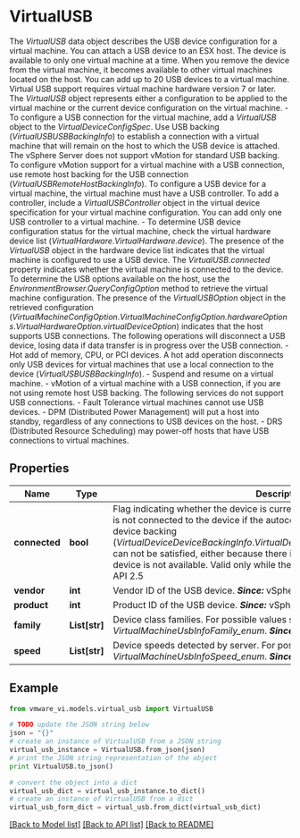 # VirtualUSB

The *VirtualUSB* data object describes the USB device configuration for a virtual machine.  You can attach a USB device to an ESX host. The device is available to only one virtual machine at a time. When you remove the device from the virtual machine, it becomes available to other virtual machines located on the host. You can add up to 20 USB devices to a virtual machine. Virtual USB support requires virtual machine hardware version 7 or later.  The *VirtualUSB* object represents either a configuration to be applied to the virtual machine or the current device configuration on the virtual machine. - To configure a USB connection for the virtual machine, add a *VirtualUSB*   object to the *VirtualDeviceConfigSpec*.   Use USB backing (*VirtualUSBUSBBackingInfo*) to establish   a connection with a virtual machine that will remain on the host to which   the USB device is attached.   The vSphere Server does not support vMotion for standard USB backing.   To configure vMotion support for a virtual machine with a USB connection,   use remote host backing for the USB connection   (*VirtualUSBRemoteHostBackingInfo*).      To configure a USB device for a virtual machine, the virtual machine   must have a USB controller. To add a controller, include a   *VirtualUSBController* object in the virtual device   specification for your virtual machine configuration. You can add only one   USB controller to a virtual machine. - To determine USB device configuration status for the virtual machine,   check the virtual hardware device list   (*VirtualHardware*.*VirtualHardware.device*).   The presence of the *VirtualUSB* object in the hardware device list   indicates that the virtual machine is configured to use a USB device.   The *VirtualUSB.connected* property indicates   whether the virtual machine is connected to the device.    To determine the USB options available on the host, use the *EnvironmentBrowser.QueryConfigOption* method to retrieve the virtual machine configuration. The presence of the *VirtualUSBOption* object in the retrieved configuration (*VirtualMachineConfigOption*.*VirtualMachineConfigOption.hardwareOptions*.*VirtualHardwareOption.virtualDeviceOption*) indicates that the host supports USB connections.  The following operations will disconnect a USB device, losing data if data transfer is in progress over the USB connection. - Hot add of memory, CPU, or PCI devices. A hot add operation disconnects only   USB devices for virtual machines that use a local connection to the device   (*VirtualUSBUSBBackingInfo*). - Suspend and resume on a virtual machine. - vMotion of a virtual machine with a USB connection,   if you are not using remote host USB backing.    The following services do not support USB connections. - Fault Tolerance virtual machines cannot use USB devices. - DPM (Distributed Power Management) will put a host into standby,   regardless of any connections to USB devices on the host. - DRS (Distributed Resource Scheduling) may power-off hosts that have   USB connections to virtual machines. 

## Properties
Name | Type | Description | Notes
------------ | ------------- | ------------- | -------------
**connected** | **bool** | Flag indicating whether the device is currently connected.  The virtual machine is not connected to the device if the autoconnect pattern specified in the USB device backing (*VirtualDeviceDeviceBackingInfo*.*VirtualDeviceDeviceBackingInfo.deviceName*) can not be satisfied, either because there is no such device, or the matching device is not available. Valid only while the virtual machine is running.  ***Since:*** VI API 2.5  | 
**vendor** | **int** | Vendor ID of the USB device.  ***Since:*** vSphere API 4.1  | [optional] 
**product** | **int** | Product ID of the USB device.  ***Since:*** vSphere API 4.1  | [optional] 
**family** | **List[str]** | Device class families.  For possible values see *VirtualMachineUsbInfoFamily_enum*.  ***Since:*** vSphere API 4.1  | [optional] 
**speed** | **List[str]** | Device speeds detected by server.  For possible values see *VirtualMachineUsbInfoSpeed_enum*.  ***Since:*** vSphere API 4.1  | [optional] 

## Example

```python
from vmware_vi.models.virtual_usb import VirtualUSB

# TODO update the JSON string below
json = "{}"
# create an instance of VirtualUSB from a JSON string
virtual_usb_instance = VirtualUSB.from_json(json)
# print the JSON string representation of the object
print VirtualUSB.to_json()

# convert the object into a dict
virtual_usb_dict = virtual_usb_instance.to_dict()
# create an instance of VirtualUSB from a dict
virtual_usb_form_dict = virtual_usb.from_dict(virtual_usb_dict)
```
[[Back to Model list]](../README.md#documentation-for-models) [[Back to API list]](../README.md#documentation-for-api-endpoints) [[Back to README]](../README.md)


